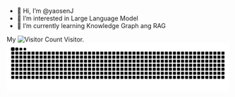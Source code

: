 - 👋 Hi, I’m @yaosenJ
- 👀 I’m interested in Large Language Model
- 🌱 I’m currently learning Knowledge Graph ang RAG

My ![Visitor Count](https://profile-counter.glitch.me/yaosenJ/count.svg) Visitor.
<picture>
  <source media="(prefers-color-scheme: dark)" srcset="https://raw.githubusercontent.com/yaosenJ/yaosenJ/output/github-contribution-grid-snake-dark.svg">
  <source media="(prefers-color-scheme: light)" srcset="https://raw.githubusercontent.com/yaosenJ/yaosenJ//output/github-contribution-grid-snake.svg">
  <img alt="github contribution grid snake animation" src="https://raw.githubusercontent.com/yaosenJ/yaosenJ/output/github-contribution-grid-snake.svg">
</picture>

